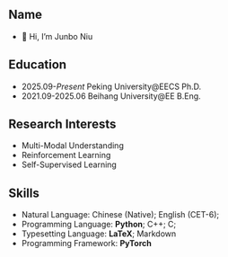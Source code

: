 <!---
- 👋 Hi, I’m Junbo Niu
- 👀 I’m interested in Multi-Modal Understanding, including Visual Pretraining, Scene Understanding (Detection and OCR), and DataCentric-AI.
- 🌱 I’m currently learning Video Understanding and OCR in VLMs.
- 📫 How to reach me jbniu25@stu.pku.edu.cn


Niujunbo2002/Niujunbo2002 is a ✨ special ✨ repository because its `README.md` (this file) appears on your GitHub profile.
You can click the Preview link to take a look at your changes.

<img align="right" src="https://github-readme-stats.vercel.app/api?username=hiyouga&show_icons=true&theme=transparent&hide_title=true&hide_rank=true" alt="stat" />
<img align="right" src="https://komarev.com/ghpvc/?username=hiyouga" alt="hiyouga" />

<img align="right" src="https://github-readme-stats.vercel.app/api?username=Niujunbo2002&show_icons=true&theme=dark&hide_title=true&hide_rank=true" alt="stat" />

--->
## Name
- 👋 Hi, I’m Junbo Niu
## Education

- 2025.09-*Present* Peking University@EECS Ph.D.
- 2021.09-2025.06 Beihang University@EE B.Eng.

## Research Interests

- Multi-Modal Understanding
- Reinforcement Learning
- Self-Supervised Learning

## Skills

- Natural Language: Chinese (Native); English (CET-6);
- Programming Language: **Python**; C++; C;
- Typesetting Language: **LaTeX**; Markdown
- Programming Framework: **PyTorch**
